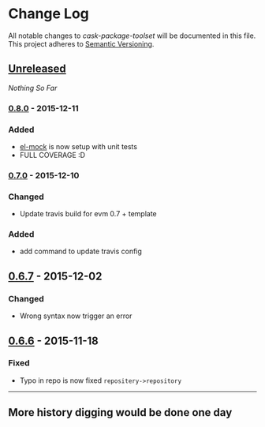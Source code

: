 Change Log
==========

All notable changes to *cask-package-toolset* will be documented in this file.
This project adheres to [Semantic Versioning](http://semver.org/).

## [Unreleased][unreleased]
*Nothing So Far*

### [0.8.0] - 2015-12-11
### Added
- [el-mock](https://github.com/rejeep/el-mock.el) is now setup with unit tests
- FULL COVERAGE :D

### [0.7.0] - 2015-12-10
### Changed
- Update travis build for evm 0.7 + template
### Added
- add command to update travis config

## [0.6.7] - 2015-12-02
### Changed
- Wrong syntax now trigger an error
## [0.6.6] - 2015-11-18
### Fixed
- Typo in repo is now fixed `repositery->repository`

--------------------------------------------------------------------------------

## More history digging would be done one day

[unreleased]: https://github.com/AdrieanKhisbe/cask-package-toolset.el/compare/v0.8.0...HEAD
[0.8.0]: https://github.com/AdrieanKhisbe/cask-package-toolset.el/compare/v0.7.0...v0.8.0
[0.7.0]: https://github.com/AdrieanKhisbe/cask-package-toolset.el/compare/v0.6.7...v0.7.0
[0.6.7]: https://github.com/AdrieanKhisbe/cask-package-toolset.el/compare/v0.6.6...v0.6.7
[0.6.6]: https://github.com/AdrieanKhisbe/cask-package-toolset.el/compare/v0.6.5...v0.6.6
